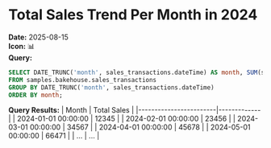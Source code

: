 # Total Sales Trend Per Month in 2024
**Date:** 2025-08-15   
**Icon:** 📊  
**Query:**   
```sql
SELECT DATE_TRUNC('month', sales_transactions.dateTime) AS month, SUM(sales_transactions.totalPrice) AS total_sales 
FROM samples.bakehouse.sales_transactions 
GROUP BY DATE_TRUNC('month', sales_transactions.dateTime) 
ORDER BY month;
``` 
**Query Results:** 
| Month                  | Total Sales |
|------------------------|-------------|
| 2024-01-01 00:00:00    | 12345       |
| 2024-02-01 00:00:00    | 23456       |
| 2024-03-01 00:00:00    | 34567       |
| 2024-04-01 00:00:00    | 45678       |
| 2024-05-01 00:00:00    | 66471       |
| ...                    | ...         |
``` 
```